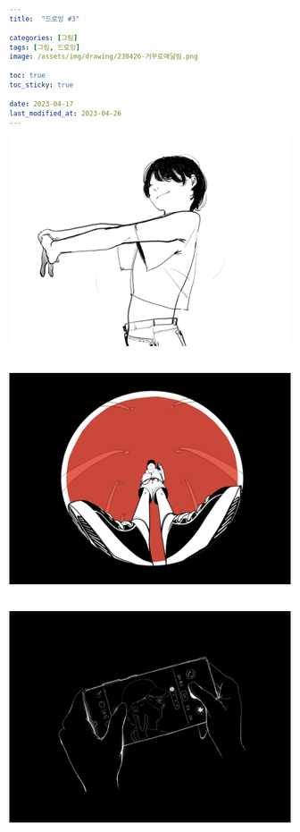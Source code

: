 ```yaml
---
title:  "드로잉 #3"

categories: [그림]
tags: [그림, 드로잉]
image: /assets/img/drawing/230426-거꾸로매달림.png

toc: true
toc_sticky: true
 
date: 2023-04-17
last_modified_at: 2023-04-26
---
```


![230329_스트레칭](/assets/img/drawing/230329-스트레칭.png)

<br>

![230426_어안렌즈](/assets/img/drawing/230426-어안렌즈.png)

<br>

![230330_핸드폰사진](/assets/img/drawing/230330-핸드폰사진.png)